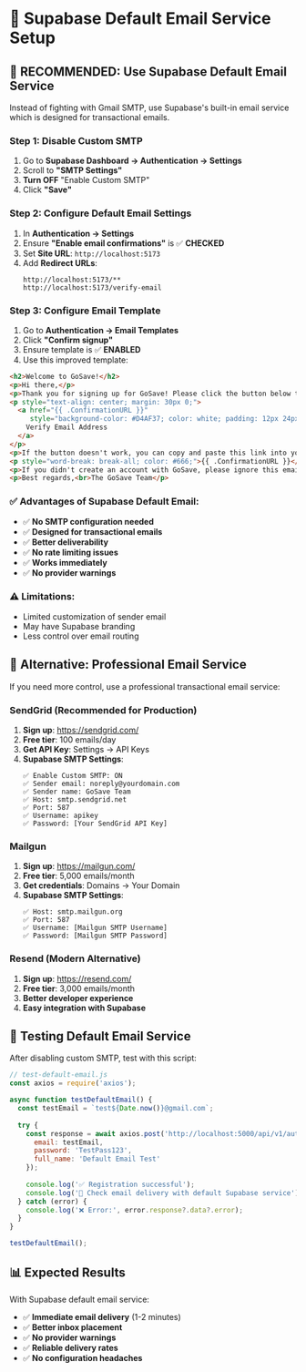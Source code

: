 # 📧 Supabase Default Email Service Setup

## 🎯 RECOMMENDED: Use Supabase Default Email Service

Instead of fighting with Gmail SMTP, use Supabase's built-in email service which is designed for transactional emails.

### **Step 1: Disable Custom SMTP**
1. Go to **Supabase Dashboard → Authentication → Settings**
2. Scroll to **"SMTP Settings"**
3. **Turn OFF** "Enable Custom SMTP"
4. Click **"Save"**

### **Step 2: Configure Default Email Settings**
1. In **Authentication → Settings**
2. Ensure **"Enable email confirmations"** is ✅ **CHECKED**
3. Set **Site URL**: `http://localhost:5173`
4. Add **Redirect URLs**:
   ```
   http://localhost:5173/**
   http://localhost:5173/verify-email
   ```

### **Step 3: Configure Email Template**
1. Go to **Authentication → Email Templates**
2. Click **"Confirm signup"**
3. Ensure template is ✅ **ENABLED**
4. Use this improved template:

```html
<h2>Welcome to GoSave!</h2>
<p>Hi there,</p>
<p>Thank you for signing up for GoSave! Please click the button below to verify your email address and activate your account:</p>
<p style="text-align: center; margin: 30px 0;">
  <a href="{{ .ConfirmationURL }}" 
     style="background-color: #D4AF37; color: white; padding: 12px 24px; text-decoration: none; border-radius: 8px; font-weight: bold;">
    Verify Email Address
  </a>
</p>
<p>If the button doesn't work, you can copy and paste this link into your browser:</p>
<p style="word-break: break-all; color: #666;">{{ .ConfirmationURL }}</p>
<p>If you didn't create an account with GoSave, please ignore this email.</p>
<p>Best regards,<br>The GoSave Team</p>
```

### **✅ Advantages of Supabase Default Email:**
- ✅ **No SMTP configuration needed**
- ✅ **Designed for transactional emails**
- ✅ **Better deliverability**
- ✅ **No rate limiting issues**
- ✅ **Works immediately**
- ✅ **No provider warnings**

### **⚠️ Limitations:**
- Limited customization of sender email
- May have Supabase branding
- Less control over email routing

## 🔧 Alternative: Professional Email Service

If you need more control, use a professional transactional email service:

### **SendGrid (Recommended for Production)**
1. **Sign up**: https://sendgrid.com/
2. **Free tier**: 100 emails/day
3. **Get API Key**: Settings → API Keys
4. **Supabase SMTP Settings**:
   ```
   ✅ Enable Custom SMTP: ON
   ✅ Sender email: noreply@yourdomain.com
   ✅ Sender name: GoSave Team
   ✅ Host: smtp.sendgrid.net
   ✅ Port: 587
   ✅ Username: apikey
   ✅ Password: [Your SendGrid API Key]
   ```

### **Mailgun**
1. **Sign up**: https://mailgun.com/
2. **Free tier**: 5,000 emails/month
3. **Get credentials**: Domains → Your Domain
4. **Supabase SMTP Settings**:
   ```
   ✅ Host: smtp.mailgun.org
   ✅ Port: 587
   ✅ Username: [Mailgun SMTP Username]
   ✅ Password: [Mailgun SMTP Password]
   ```

### **Resend (Modern Alternative)**
1. **Sign up**: https://resend.com/
2. **Free tier**: 3,000 emails/month
3. **Better developer experience**
4. **Easy integration with Supabase**

## 🧪 Testing Default Email Service

After disabling custom SMTP, test with this script:

```javascript
// test-default-email.js
const axios = require('axios');

async function testDefaultEmail() {
  const testEmail = `test${Date.now()}@gmail.com`;
  
  try {
    const response = await axios.post('http://localhost:5000/api/v1/auth/register', {
      email: testEmail,
      password: 'TestPass123',
      full_name: 'Default Email Test'
    });
    
    console.log('✅ Registration successful');
    console.log('📧 Check email delivery with default Supabase service');
  } catch (error) {
    console.log('❌ Error:', error.response?.data?.error);
  }
}

testDefaultEmail();
```

## 📊 Expected Results

With Supabase default email service:
- ✅ **Immediate email delivery** (1-2 minutes)
- ✅ **Better inbox placement**
- ✅ **No provider warnings**
- ✅ **Reliable delivery rates**
- ✅ **No configuration headaches**
